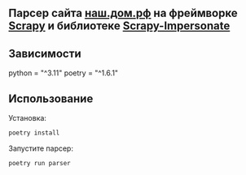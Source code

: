 ## Парсер сайта [наш.дом.рф](https://наш.дом.рф/сервисы/каталог-новостроек/список-объектов/список?place=0-1&objStatus=0) на фреймворке [Scrapy](https://scrapy.org) и библиотеке [Scrapy-Impersonate](https://github.com/jxlil/scrapy-impersonate)


## Зависимости 
python = "^3.11"
poetry = "^1.6.1"

## Использование

Установка:
```sh
poetry install
```

Запустите парсер:
```sh
poetry run parser
```

